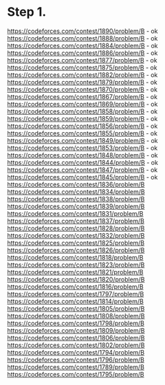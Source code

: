 # Step 1.
https://codeforces.com/contest/1890/problem/B - ok  
https://codeforces.com/contest/1888/problem/B - ok   
https://codeforces.com/contest/1884/problem/B - ok   
https://codeforces.com/contest/1886/problem/B - ok   
https://codeforces.com/contest/1877/problem/B - ok   
https://codeforces.com/contest/1875/problem/B - ok   
https://codeforces.com/contest/1882/problem/B - ok  
https://codeforces.com/contest/1879/problem/B - ok   
https://codeforces.com/contest/1870/problem/B - ok   
https://codeforces.com/contest/1867/problem/B - ok   
https://codeforces.com/contest/1869/problem/B - ok  
https://codeforces.com/contest/1858/problem/B - ok   
https://codeforces.com/contest/1859/problem/B - ok   
https://codeforces.com/contest/1856/problem/B - ok   
https://codeforces.com/contest/1855/problem/B - ok   
https://codeforces.com/contest/1849/problem/B - ok   
https://codeforces.com/contest/1853/problem/B - ok   
https://codeforces.com/contest/1848/problem/B - ok  
https://codeforces.com/contest/1844/problem/B - ok   
https://codeforces.com/contest/1847/problem/B - ok   
https://codeforces.com/contest/1845/problem/B - ok   
https://codeforces.com/contest/1836/problem/B  
https://codeforces.com/contest/1834/problem/B  
https://codeforces.com/contest/1838/problem/B  
https://codeforces.com/contest/1839/problem/B  
https://codeforces.com/contest/1831/problem/B  
https://codeforces.com/contest/1837/problem/B  
https://codeforces.com/contest/1828/problem/B  
https://codeforces.com/contest/1832/problem/B  
https://codeforces.com/contest/1825/problem/B  
https://codeforces.com/contest/1826/problem/B  
https://codeforces.com/contest/1818/problem/B  
https://codeforces.com/contest/1823/problem/B  
https://codeforces.com/contest/1821/problem/B  
https://codeforces.com/contest/1820/problem/B  
https://codeforces.com/contest/1816/problem/B  
https://codeforces.com/contest/1797/problem/B  
https://codeforces.com/contest/1814/problem/B  
https://codeforces.com/contest/1805/problem/B  
https://codeforces.com/contest/1808/problem/B  
https://codeforces.com/contest/1798/problem/B  
https://codeforces.com/contest/1809/problem/B  
https://codeforces.com/contest/1806/problem/B  
https://codeforces.com/contest/1802/problem/B  
https://codeforces.com/contest/1794/problem/B  
https://codeforces.com/contest/1796/problem/B  
https://codeforces.com/contest/1789/problem/B  
https://codeforces.com/contest/1795/problem/B  
